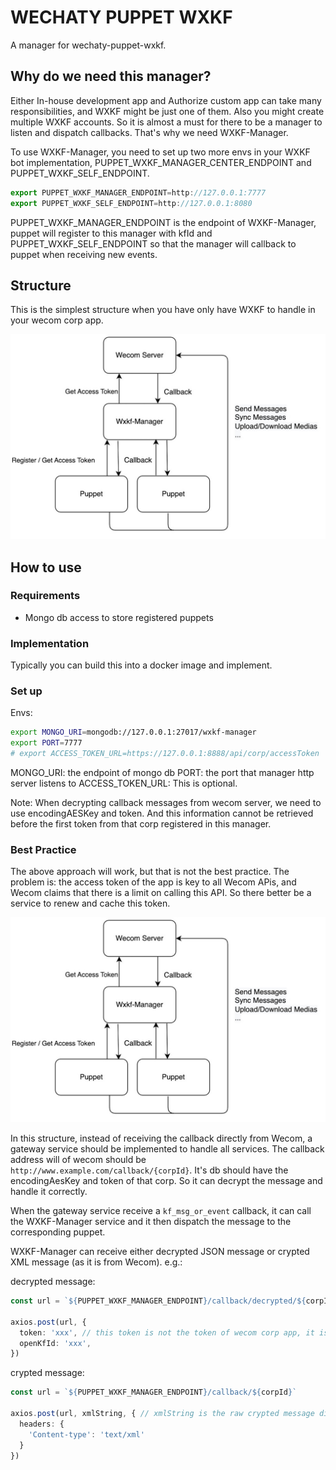 # WECHATY PUPPET WXKF
A manager for wechaty-puppet-wxkf.

## Why do we need this manager?

Either In-house development app and Authorize custom app can take many responsibilities, and WXKF might be just one of them. Also you might create multiple WXKF accounts. So it is almost a must for there to be a manager to listen and dispatch callbacks. That's why we need WXKF-Manager.

To use WXKF-Manager, you need to set up two more envs in your WXKF bot implementation, PUPPET_WXKF_MANAGER_CENTER_ENDPOINT and PUPPET_WXKF_SELF_ENDPOINT.

```ts
export PUPPET_WXKF_MANAGER_ENDPOINT=http://127.0.0.1:7777
export PUPPET_WXKF_SELF_ENDPOINT=http://127.0.0.1:8080
```

PUPPET_WXKF_MANAGER_ENDPOINT is the endpoint of WXKF-Manager, puppet will register to this manager with kfId and PUPPET_WXKF_SELF_ENDPOINT so that the manager will callback to puppet when receiving new events.

## Structure

This is the simplest structure when you have only have WXKF to handle in your wecom corp app.

![image](./introduction-assets/eng/structure-with-manager.jpg)

## How to use

### Requirements

- Mongo db access to store registered puppets

### Implementation

Typically you can build this into a docker image and implement.

### Set up

Envs:

``` bash
export MONGO_URI=mongodb://127.0.0.1:27017/wxkf-manager
export PORT=7777
# export ACCESS_TOKEN_URL=https://127.0.0.1:8888/api/corp/accessToken
```

MONGO_URI: the endpoint of mongo db
PORT: the port that manager http server listens to
ACCESS_TOKEN_URL: This is optional. 

Note: When decrypting callback messages from wecom server, we need to use encodingAESKey and token. And this information cannot be retrieved before the first token from that corp registered in this manager.

### Best Practice

The above approach will work, but that is not the best practice. The problem is: the access token of the app is key to all Wecom APis, and Wecom claims that there is a limit on calling this API. So there better be a service to renew and cache this token.

![image](./introduction-assets/eng/structure-with-manager.jpg)

In this structure, instead of receiving the callback directly from Wecom, a gateway service should be implemented to handle all services. The callback address will of wecom should be `http://www.example.com/callback/{corpId}`. It's db should have the encodingAesKey and token of that corp. So it can decrypt the message and handle it correctly.

When the gateway service receive a `kf_msg_or_event` callback, it can call the WXKF-Manager service and it then dispatch the message to the corresponding puppet.

WXKF-Manager can receive either decrypted JSON message or crypted XML message (as it is from Wecom). e.g.:

decrypted message:
```ts
const url = `${PUPPET_WXKF_MANAGER_ENDPOINT}/callback/decrypted/${corpId}`

axios.post(url, {
  token: 'xxx', // this token is not the token of wecom corp app, it is the token for sync messages. see https://kf.weixin.qq.com/api/doc/path/94745
  openKfId: 'xxx',
})
```

crypted message:
```ts
const url = `${PUPPET_WXKF_MANAGER_ENDPOINT}/callback/${corpId}`

axios.post(url, xmlString, { // xmlString is the raw crypted message directly from wecom callback body`
  headers: {
    'Content-type': 'text/xml'
  }
})
```

